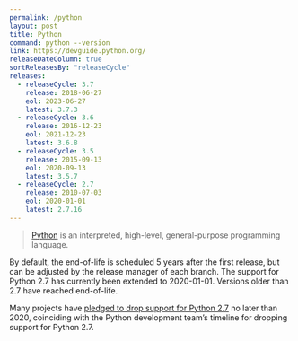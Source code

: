 ```yaml
---
permalink: /python
layout: post
title: Python
command: python --version
link: https://devguide.python.org/
releaseDateColumn: true
sortReleasesBy: "releaseCycle"
releases:
  - releaseCycle: 3.7
    release: 2018-06-27
    eol: 2023-06-27
    latest: 3.7.3
  - releaseCycle: 3.6
    release: 2016-12-23
    eol: 2021-12-23
    latest: 3.6.8
  - releaseCycle: 3.5
    release: 2015-09-13
    eol: 2020-09-13
    latest: 3.5.7
  - releaseCycle: 2.7
    release: 2010-07-03
    eol: 2020-01-01
    latest: 2.7.16
---
```


> [Python](https://www.python.org/) is an interpreted, high-level, general-purpose programming language.

By default, the end-of-life is scheduled 5 years after the first release, but can be adjusted by the release manager of each branch. The support for Python 2.7 has currently been extended to 2020-01-01. Versions older than 2.7 have reached end-of-life.

Many projects have [pledged to drop support for Python 2.7](https://python3statement.org/) no later than 2020, coinciding with the Python development team’s timeline for dropping support for Python 2.7.
